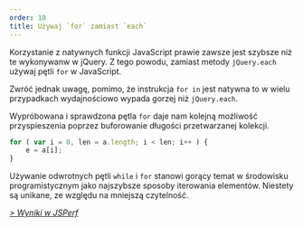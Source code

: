 ```yaml
---
order: 10
title: Używaj `for` zamiast `each`
---
```


Korzystanie z natywnych funkcji JavaScript prawie zawsze jest szybsze niż te wykonywanw w jQuery. Z tego powodu, zamiast metody `jQuery.each` używaj pętli `for` w JavaScript.

Zwróć jednak uwagę, pomimo, że instrukcja `for in` jest natywna to w wielu przypadkach wydajnościowo wypada gorzej niż `jQuery.each`.

Wypróbowana i sprawdzona pętla `for` daje nam kolejną możliwość przyspieszenia poprzez buforowanie długości przetwarzanej kolekcji.

```js
for ( var i = 0, len = a.length; i < len; i++ ) {
	e = a[i];
}
```

Używanie odwrotnych pętli `while` i `for` stanowi gorący temat w środowisku programistycznym jako najszybsze sposoby iterowania elementów. Niestety są unikane, ze względu na mniejszą czytelność.

*[> Wyniki w JSPerf](http://jsperf.com/browser-diet-jquery-each-vs-for-loop)*

